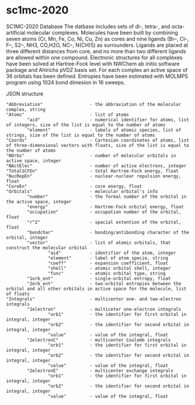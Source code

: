# sc1mc-2020
SC1MC-2020 Database
The datbase includes sets of di-, tetra-, and octa- artificial molecular complexes. Molecules have been built by combining seven atoms (Cr, Mn, Fe, Co, Ni, Cu, Zn) as cores and nine ligands (Br–, Cl–, F–, S2–, NH3, CO,H2O, NC–, N(CH)5) as surrounders. Ligands are placed at three different distances from core, and no more than two different ligands are allowed within one compound. Electronic structures for all complexes have been solved at Hartree-Fock level with NWChem ab initio software package and Ahlrichs pVDZ basis set. For each complex an active space of 36 orbitals has been defined. Entropies have been estimated with MOLMPS program using 1024 bond dimesion in 16 sweeps.

JSON structure

    "Abbreviation"                  - the abbraviation of the molecular complex, string
    "Atoms"                         - list of atoms
            "aid"                   - numerical identifier for atoms, list of integers, size of the list is equal to the number of atoms
            "element"               - labels of atomic species, list of strings, size of the list is equal to the number of atoms
    "Coords"                        - Cartesian coordinates of atoms, list of three-dimensional vectors with floats, size of the list is equal to the number of atoms
    "NOrbs"                         - number of molecular orbitals in active space, integer
    "NActElec"                      - number of active electrons, integer
    "TotalSCFEn"                    - total Hartree-Fock energy, float
    "NucRepEn"                      - nuclear-nuclear repulsion energy, float
    "CoreEn"                        - core energy, float
    "Orbitals"                      - molecular orbital's info
            "number"                - the formal number of the orbital in the active space, integer
            "energy"                - Hartree-Fock orbital energy, float
            "occupation"            - occupation number of the orbital, float
            "r^2"                   - spacial extention of the orbital, float
            "bondchar"              - bonding/antibonding character of the orbital, integer
            "vector"                - list of atomic orbitals, that construct the molecular orbital
                    "aid"           - identifier of the atom, integer
                    "element"       - label of atom specie, string
                    "coeff"         - expansion coefficient, float
                    "shell"         - atomic orbital shell, integer
                    "func"          - atomic orbital type, string
            "1orb_ent"              - single-orbital entropy, float
            "2orb_ent"              - two-orbital entropies between the orbital and all other orbitals in active space for the molecule, list of floats
    "Integrals"                     - multicenter one- and two-electron integrals
            "1electron"             - multiceter one-electron integrals
                    "orb1"          - the identifier for first orbital in integral, integer
                    "orb2"          - the identifier for second orbital in integral, integer
                    "value"         - value of the integral, float
            "2electronC"            - multicenter Coulomb integrals
                    "orb1"          - the identifier for first orbital in integral, integer
                    "orb2"          - the identifier for second orbital in integral, integer
                    "value"         - value of the integral, float
            "2electronE"            - multicenter exchange integrals
                    "orb1"          - the identifier for first orbital in integral, integer
                    "orb2"          - the identifier for second orbital in integral, integer
                    "value"         - value of the integral, float
